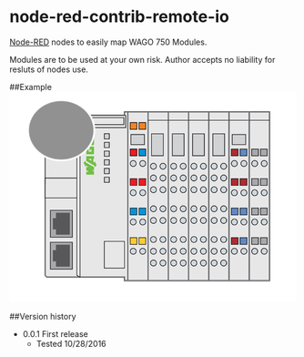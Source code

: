 # node-red-contrib-remote-io
[Node-RED](http://nodered.org/) nodes to easily map WAGO 750 Modules. 

Modules are to be used at your own risk.  Author accepts no liability for resluts of nodes use.  

##Example
![Example](./wago/icons/RIO.png)

##Version history
* 0.0.1	First release
  * Tested 10/28/2016

